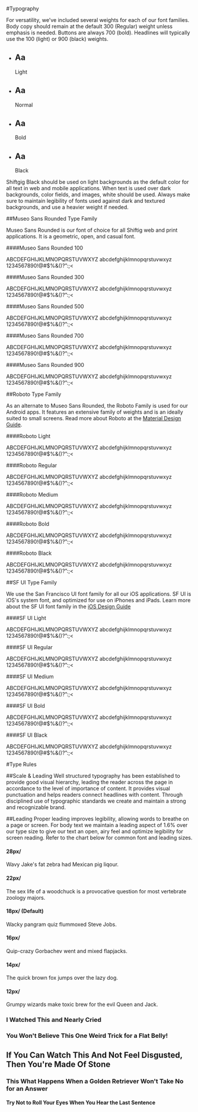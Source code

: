 #Typography

For versatility, we've included several weights for each of our font families. Body copy should remain at the default 300 (Regular) weight unless emphasis is needed. Buttons are always 700 (bold). Headlines will typically use the 100 (light) or 900 (black) weights.

<section>
<article class="typography-samples u-textCenter">
<ul>
	<li class="sampleBox block">
		  <div class="sampleBox--fontLight">
		  	<h2>Aa</h2>
		  	<p>Light</p>
		  </div>
	</li>
	<li class="sampleBox block">
		  <div class="sampleBox--fontNormal">
		  	<h2>Aa</h2>
		  	<p>Normal</p>
		  </div>
	</li>
	<li class="sampleBox block">
		  <div class="sampleBox--fontBold">
		  	<h2>Aa</h2>
		  	<p>Bold</p>
		  </div>
	</li>
	<li class="sampleBox block">
		  <div class="sampleBox--fontBlack">
		  	<h2>Aa</h2>
		  	<p>Black</p>
		  </div>
	</li>
</ul>
</article>
</section>

Shiftgig Black should be used on light backgrounds as the default color for all text in web and mobile applications. When text is used over dark backgrounds, color fields, and images, white should be used. Always make sure to maintain legibility of fonts used against dark and textured backgrounds, and use a heavier weight if needed.

##Museo Sans Rounded Type Family

Museo Sans Rounded is our font of choice for all Shiftig web and print applications. It is a geometric, open, and casual font. 

####Museo Sans Rounded 100
<p class="fontSample fontSample--museoRoundedLight">ABCDEFGHIJKLMNOPQRSTUVWXYZ abcdefghijklmnopqrstuvwxyz 1234567890!@#$%&amp;()?”:;&lt;</p>

####Museo Sans Rounded 300
<p class="fontSample fontSample--museoRoundedRegular">ABCDEFGHIJKLMNOPQRSTUVWXYZ abcdefghijklmnopqrstuvwxyz 1234567890!@#$%&amp;()?”:;&lt;</p>

####Museo Sans Rounded 500
<p class="fontSample fontSample--museoRoundedMedium">ABCDEFGHIJKLMNOPQRSTUVWXYZ abcdefghijklmnopqrstuvwxyz 1234567890!@#$%&amp;()?”:;&lt;</p>

####Museo Sans Rounded 700
<p class="fontSample fontSample--museoRoundedBold">ABCDEFGHIJKLMNOPQRSTUVWXYZ abcdefghijklmnopqrstuvwxyz 1234567890!@#$%&amp;()?”:;&lt;</p>

####Museo Sans Rounded 900
<p class="fontSample fontSample--museoRoundedBlack">ABCDEFGHIJKLMNOPQRSTUVWXYZ abcdefghijklmnopqrstuvwxyz 1234567890!@#$%&amp;()?”:;&lt;</p>

##Roboto Type Family

As an alternate to Museo Sans Rounded, the Roboto Family is used for our Android apps. It features an extensive family of weights and is an ideally suited to small screens. Read more about Roboto at the [Material Design Guide](https://material.google.com/style/typography.html#).

####Roboto Light
<p class="fontSample fontSample--robotoLight">ABCDEFGHIJKLMNOPQRSTUVWXYZ abcdefghijklmnopqrstuvwxyz 1234567890!@#$%&amp;()?”:;&lt;</p>

####Roboto Regular
<p class="fontSample fontSample--robotoRegular">ABCDEFGHIJKLMNOPQRSTUVWXYZ abcdefghijklmnopqrstuvwxyz 1234567890!@#$%&amp;()?”:;&lt;</p>

####Roboto Medium
<p class="fontSample fontSample--robotoMedium">ABCDEFGHIJKLMNOPQRSTUVWXYZ abcdefghijklmnopqrstuvwxyz 1234567890!@#$%&amp;()?”:;&lt;</p>

####Roboto Bold
<p class="fontSample fontSample--robotoBold">ABCDEFGHIJKLMNOPQRSTUVWXYZ abcdefghijklmnopqrstuvwxyz 1234567890!@#$%&amp;()?”:;&lt;</p>

####Roboto Black
<p class="fontSample fontSample--robotoBlack">ABCDEFGHIJKLMNOPQRSTUVWXYZ abcdefghijklmnopqrstuvwxyz 1234567890!@#$%&amp;()?”:;&lt;</p>

##SF UI Type Family

We use the San Francisco UI font family for all our iOS applications. SF UI is iOS's system font, and optimized for use on iPhones and iPads. Learn more about the SF UI font family in the [iOS Design Guide](https://developer.apple.com/ios/human-interface-guidelines/visual-design/typography/)

####SF UI Light
<p class="fontSample fontSample--sfLight">ABCDEFGHIJKLMNOPQRSTUVWXYZ abcdefghijklmnopqrstuvwxyz 1234567890!@#$%&amp;()?”:;&lt;</p>

####SF UI Regular
<p class="fontSample fontSample--sfRegular">ABCDEFGHIJKLMNOPQRSTUVWXYZ abcdefghijklmnopqrstuvwxyz 1234567890!@#$%&amp;()?”:;&lt;</p>

####SF UI Medium
<p class="fontSample fontSample--sfMedium">ABCDEFGHIJKLMNOPQRSTUVWXYZ abcdefghijklmnopqrstuvwxyz 1234567890!@#$%&amp;()?”:;&lt;</p>

####SF UI Bold
<p class="fontSample fontSample--sfBold">ABCDEFGHIJKLMNOPQRSTUVWXYZ abcdefghijklmnopqrstuvwxyz 1234567890!@#$%&amp;()?”:;&lt;</p>

####SF UI Black
<p class="fontSample fontSample--sfBlack">ABCDEFGHIJKLMNOPQRSTUVWXYZ abcdefghijklmnopqrstuvwxyz 1234567890!@#$%&amp;()?”:;&lt;</p>

#Type Rules

##Scale & Leading
Well structured typography has been established to provide good visual hierarchy, leading the reader across the page in accordance to the level of importance of content. It provides visual punctuation and helps readers connect headlines with content. Through disciplined use of typographic standards we create and maintain a strong and recognizable brand.

##Leading
Proper leading improves legibility, allowing words to breathe on a page or screen. For body text we maintain a leading aspect of 1.6% over our type size to give our text an open, airy feel and optimize legibility for screen reading. Refer to the chart below for common font and leading sizes.

<section>
<h4>28px/</h4>
<p class="fontSample fontSample--larger">Wavy Jake's fat zebra had Mexican pig liqour.</p>

<h4>22px/</h4>
<p class="fontSample fontSample--large">The sex life of a woodchuck is a provocative question for most vertebrate zoology majors.</p>

<h4>18px/ (Default)</h4>
<p class="fontSample fontSample--normal">Wacky pangram quiz flummoxed Steve Jobs.</p>
  
<h4>16px/</h4>
<p class="fontSample fontSample--small">Quip-crazy Gorbachev went and mixed flapjacks.</p>

<h4>14px/</h4>
<p class="fontSample fontSample--smaller">The quick brown fox jumps over the lazy dog.</p>

<h4>12px/</h4>
<p class="fontSample fontSample--smallest">Grumpy wizards make toxic brew for the evil Queen and Jack.</p>
</article>
</section>

<section>
<article>
<h1 class="tooDamnBig">I Watched This and Nearly Cried</h1>
<h1>You Won't Believe This One Weird Trick for a Flat Belly!</h1>
<h2>If You Can Watch This And Not Feel Disgusted, Then You're Made Of Stone</h2>
<h3>This What Happens When a Golden Retriever Won't Take No for an Answer</h3>
<h4>Try Not to Roll Your Eyes When You Hear the Last Sentence</h4>
</article>

</section>

